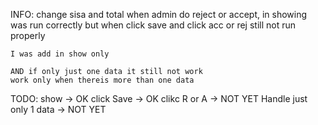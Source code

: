 INFO:
    change sisa and total when admin do reject 
    or accept, 
    in showing was run correctly but when click save
    and click acc or rej still not run properly

    I was add in show only

    AND if only just one data it still not work
    work only when thereis more than one data

TODO:
    show -> OK
    click Save -> OK
    clikc R or A -> NOT YET
    Handle just only 1 data -> NOT YET